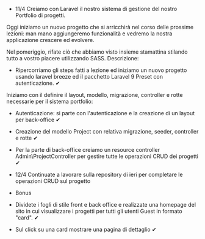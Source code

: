 -   11/4
    Creiamo con Laravel il nostro sistema di gestione del nostro Portfolio di progetti.

Oggi iniziamo un nuovo progetto che si arricchirà nel corso delle prossime lezioni: man mano aggiungeremo funzionalità e vedremo la nostra applicazione crescere ed evolvere.

Nel pomeriggio, rifate ciò che abbiamo visto insieme stamattina stilando tutto a vostro piacere utilizzando SASS.
Descrizione:

-   Ripercorriamo gli steps fatti a lezione ed iniziamo un nuovo progetto usando laravel breeze ed il pacchetto Laravel 9 Preset con autenticazione. ✔

Iniziamo con il definire il layout, modello, migrazione, controller e rotte necessarie per il sistema portfolio:

-   Autenticazione: si parte con l'autenticazione e la creazione di un layout per back-office ✔

-   Creazione del modello Project con relativa migrazione, seeder, controller e rotte ✔

-   Per la parte di back-office creiamo un resource controller Admin\\ProjectController per gestire tutte le operazioni CRUD dei progetti ✔

*   12/4
    Continuate a lavorare sulla repository di ieri per completare le operazioni CRUD sul progetto

*   Bonus

-   Dividete i fogli di stile front e back office e realizzate una homepage del sito in cui visualizzare i progetti per tutti gli utenti Guest in formato "card". ✔

-   Sul click su una card mostrare una pagina di dettaglio ✔
